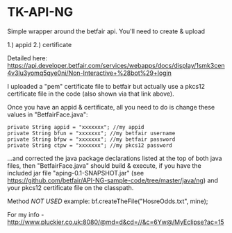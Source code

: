 TK-API-NG
=========

Simple wrapper around the betfair api. You'll need to create & upload

1.) appid 
2.) certificate 

Detailed here:
  https://api.developer.betfair.com/services/webapps/docs/display/1smk3cen4v3lu3yomq5qye0ni/Non-Interactive+%28bot%29+login

I uploaded a "pem" certificate file to betfair but actually use a pkcs12 certificate file in the code (also shown via that link above).

Once you have an appid & certificate, all you need to do is change these values in "BetfairFace.java":

	private String appid = "xxxxxxx"; //my appid
	private String bfun = "xxxxxxx"; //my betfair username
	private String bfpw = "xxxxxxx"; //my betfair password
	private String ctpw = "xxxxxxx"; //my pkcs12 password

...and corrected the java package declarations listed at the top of both java files, then "BetfairFace.java" should build & execute, if you have the included jar file "aping-0.1-SNAPSHOT.jar" (see https://github.com/betfair/API-NG-sample-code/tree/master/java/ng) and your pkcs12 certificate file on the classpath.

Method *NOT USED* example: bf.createTheFile("HosreOdds.txt", mine);

For my info - http://www.pluckier.co.uk:8080/@md=d&cd=//&c=6Yw@/MyEclipse?ac=15
